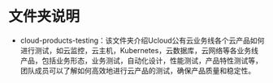 # 文件夹说明
- cloud-products-testing：该文件夹介绍Ucloud公有云业务线各个云产品如何进行测试，如云监控，云主机，Kubernetes，云数据库，云网络等各业务线产品，包括业务形态，业务测试，自动化设计，性能测试，产品特性测试等，团队成员可以了解如何高效地进行云产品的测试，确保产品质量和稳定性。